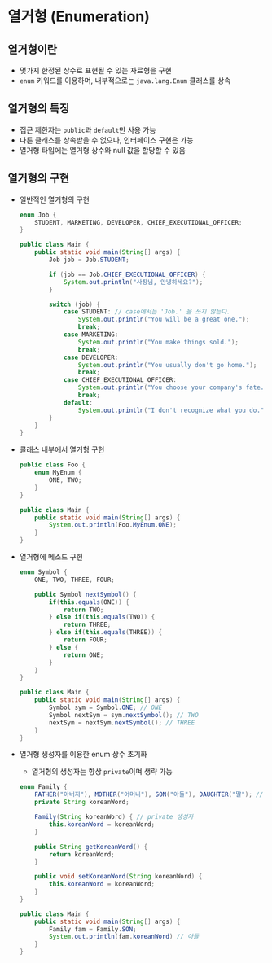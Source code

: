 # 열거형 (Enumeration)

## 열거형이란

- 몇가지 한정된 상수로 표현될 수 있는 자료형을 구현
- `enum` 키워드를 이용하며, 내부적으로는 `java.lang.Enum` 클래스를 상속

## 열거형의 특징

- 접근 제한자는 `public`과 `default`만 사용 가능
- 다른 클래스를 상속받을 수 없으나, 인터페이스 구현은 가능
- 열거형 타입에는 열거형 상수와 null 값을 할당할 수 있음

## 열거형의 구현

- 일반적인 열거형의 구현

  ```java
  enum Job {
      STUDENT, MARKETING, DEVELOPER, CHIEF_EXECUTIONAL_OFFICER;
  }

  public class Main {
      public static void main(String[] args) {
          Job job = Job.STUDENT;

          if (job == Job.CHIEF_EXECUTIONAL_OFFICER) {
              System.out.println("사장님, 안녕하세요?");
          }

          switch (job) {
              case STUDENT: // case에서는 'Job.' 을 쓰지 않는다.
                  System.out.println("You will be a great one.");
                  break;
              case MARKETING:
                  System.out.println("You make things sold.");
                  break;
              case DEVELOPER:
                  System.out.println("You usually don't go home.");
                  break;
              case CHIEF_EXECUTIONAL_OFFICER:
                  System.out.println("You choose your company's fate.");
                  break;
              default:
                  System.out.println("I don't recognize what you do.");
          }
      }
  }
  ```

- 클래스 내부에서 열거형 구현

  ```java
  public class Foo {
      enum MyEnum {
          ONE, TWO;
      }
  }

  public class Main {
      public static void main(String[] args) {
          System.out.println(Foo.MyEnum.ONE);
      }
  }
  ```

- 열거형에 메소드 구현

  ```java
  enum Symbol {
      ONE, TWO, THREE, FOUR;

      public Symbol nextSymbol() {
          if(this.equals(ONE)) {
              return TWO;
          } else if(this.equals(TWO)) {
              return THREE;
          } else if(this.equals(THREE)) {
              return FOUR;
          } else {
              return ONE;
          }
      }
  }

  public class Main {
      public static void main(String[] args) {
          Symbol sym = Symbol.ONE; // ONE
          Symbol nextSym = sym.nextSymbol(); // TWO
          nextSym = nextSym.nextSymbol(); // THREE
      }
  }

  ```

- 열거형 생성자를 이용한 enum 상수 초기화
  - 열거형의 생성자는 항상 `private`이며 생략 가능

  ```java
  enum Family {
      FATHER("아버지"), MOTHER("어머니"), SON("아들"), DAUGHTER("딸"); // 생성자 호출
      private String koreanWord;

      Family(String koreanWord) { // private 생성자
          this.koreanWord = koreanWord;
      }

      public String getKoreanWord() {
          return koreanWord;
      }

      public void setKoreanWord(String koreanWord) {
          this.koreanWord = koreanWord;
      }
  }

  public class Main {
      public static void main(String[] args) {
          Family fam = Family.SON;
          System.out.println(fam.koreanWord) // 아들
      }
  }
  ```
